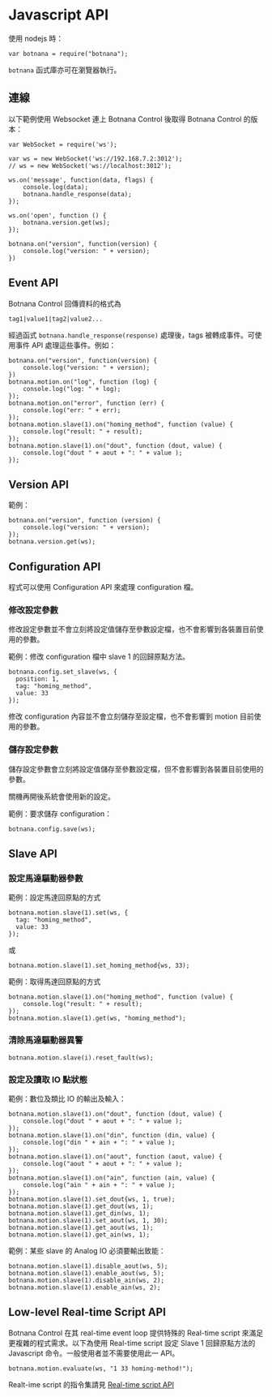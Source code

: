 # Javascript API

使用 nodejs 時：

    var botnana = require("botnana");

`botnana` 函式庫亦可在瀏覽器執行。

## 連線

以下範例使用 Websocket 連上 Botnana Control 後取得 Botnana Control 的版本：

    var WebSocket = require('ws');

    var ws = new WebSocket('ws://192.168.7.2:3012');
    // ws = new WebSocket('ws://localhost:3012');

    ws.on('message', function(data, flags) {
        console.log(data);
        botnana.handle_response(data);
    });

    ws.on('open', function () {
        botnana.version.get(ws);
    });

    botnana.on("version", function(version) {
        console.log("version: " + version);
    })


## Event API

Botnana Control 回傳資料的格式為

    tag1|value1|tag2|value2...

經過函式 `botnana.handle_response(response)` 處理後，tags 被轉成事件。可使用事件 API 處理這些事件。例如：

    botnana.on("version", function(version) {
        console.log("version: " + version);
    })
    botnana.motion.on("log", function (log) {
        console.log("log: " + log);
    });
    botnana.motion.on("error", function (err) {
        console.log("err: " + err);
    });
    botnana.motion.slave(1).on("homing_method", function (value) {
        console.log("result: " + result);
    });
    botnana.motion.slave(1).on("dout", function (dout, value) {
        console.log("dout " + aout + ": " + value );
    });

## Version API

範例：

    botnana.on("version", function (version) {
        console.log("version: " + version);        
    });
    botnana.version.get(ws);

## Configuration API

程式可以使用 Configuration API 來處理 configuration 檔。

### 修改設定參數

修改設定參數並不會立刻將設定值儲存至參數設定檔，也不會影響到各裝置目前使用的參數。

範例：修改 configuration 檔中 slave 1 的回歸原點方法。

    botnana.config.set_slave(ws, {
      position: 1,
      tag: "homing_method",
      value: 33
    });

修改 configuration 內容並不會立刻儲存至設定檔，也不會影響到 motion 目前使用的參數。

### 儲存設定參數

儲存設定參數會立刻將設定值儲存至參數設定檔，但不會影響到各裝置目前使用的參數。

關機再開後系統會使用新的設定。

範例：要求儲存 configuration：

    botnana.config.save(ws);

## Slave API

### 設定馬達驅動器參數

範例：設定馬達回原點的方式

    botnana.motion.slave(1).set(ws, {
      tag: "homing_method",
      value: 33
    });

或

    botnana.motion.slave(1).set_homing_method{ws, 33);

範例：取得馬達回原點的方式

    botnana.motion.slave(1).on("homing_method", function (value) {
        console.log("result: " + result);
    });
    botnana.motion.slave(1).get(ws, "homing_method");

### 清除馬達驅動器異警

    botnana.motion.slave(i).reset_fault(ws);

### 設定及讀取 IO 點狀態

範例：數位及類比 IO 的輸出及輸入：

    botnana.motion.slave(1).on("dout", function (dout, value) {
        console.log("dout " + aout + ": " + value );
    });
    botnana.motion.slave(1).on("din", function (din, value) {
        console.log("din " + ain + ": " + value );
    });
    botnana.motion.slave(1).on("aout", function (aout, value) {
        console.log("aout " + aout + ": " + value );
    });
    botnana.motion.slave(1).on("ain", function (ain, value) {
        console.log("ain " + ain + ": " + value );
    });
    botnana.motion.slave(1).set_dout{ws, 1, true);
    botnana.motion.slave(1).get_dout(ws, 1);
    botnana.motion.slave(1).get_din(ws, 1);
    botnana.motion.slave(1).set_aout(ws, 1, 30);
    botnana.motion.slave(1).get_aout(ws, 1);
    botnana.motion.slave(1).get_ain(ws, 1);

範例：某些 slave 的 Analog IO 必須要輸出致能：

    botnana.motion.slave(1).disable_aout(ws, 5);
    botnana.motion.slave(1).enable_aout(ws, 5);
    botnana.motion.slave(1).disable_ain(ws, 2);
    botnana.motion.slave(1).enable_ain(ws, 2);

## Low-level Real-time Script API

Botnana Control 在其 real-time event loop 提供特殊的 Real-time script 來滿足更複雜的程式需求。以下為使用 Real-time script 設定 Slave 1 回歸原點方法的 Javascript 命令。一般使用者並不需要使用此一 API。

    botnana.motion.evaluate(ws, "1 33 homing-method!");

Realt-ime script 的指令集請見 [Real-time script API](./real-time-script-api.md)
